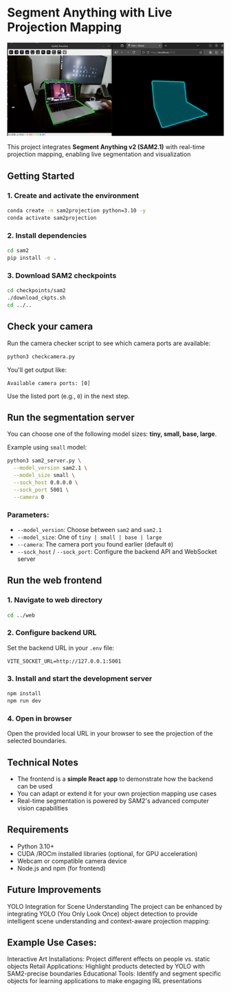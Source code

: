 # Segment Anything with Live Projection Mapping

![Demo Result](assets/result.png)

This project integrates **Segment Anything v2 (SAM2.1)** with real-time projection mapping, enabling live segmentation and visualization 

##  Getting Started

### 1. Create and activate the environment

```bash
conda create -n sam2projection python=3.10 -y
conda activate sam2projection
```

### 2. Install dependencies

```bash
cd sam2
pip install -e .
```

### 3. Download SAM2 checkpoints

```bash
cd checkpoints/sam2
./download_ckpts.sh
cd ../..
```

##  Check your camera

Run the camera checker script to see which camera ports are available:

```bash
python3 checkcamera.py
```

You'll get output like:
```
Available camera ports: [0]
```

Use the listed port (e.g., `0`) in the next step.

##  Run the segmentation server

You can choose one of the following model sizes: **tiny, small, base, large**. 

Example using `small` model:

```bash
python3 sam2_server.py \
  --model_version sam2.1 \
  --model_size small \
  --sock_host 0.0.0.0 \
  --sock_port 5001 \
  --camera 0
```

### Parameters:
- `--model_version`: Choose between `sam2` and `sam2.1`
- `--model_size`: One of `tiny | small | base | large`
- `--camera`: The camera port you found earlier (default `0`)
- `--sock_host` / `--sock_port`: Configure the backend API and WebSocket server

##  Run the web frontend

### 1. Navigate to web directory
```bash
cd ../web
```

### 2. Configure backend URL
Set the backend URL in your `.env` file:
```
VITE_SOCKET_URL=http://127.0.0.1:5001
```

### 3. Install and start the development server
```bash
npm install
npm run dev
```

### 4. Open in browser
Open the provided local URL in your browser to see the projection of the selected boundaries.

##  Technical Notes

- The frontend is a **simple React app** to demonstrate how the backend can be used
- You can adapt or extend it for your own projection mapping use cases
- Real-time segmentation is powered by SAM2's advanced computer vision capabilities




##  Requirements

- Python 3.10+
- CUDA /ROCm installed libraries (optional, for GPU acceleration)
- Webcam or compatible camera device
- Node.js and npm (for frontend)

## Future Improvements

YOLO Integration for Scene Understanding
The project can be enhanced by integrating YOLO (You Only Look Once) object detection to provide intelligent scene understanding and context-aware projection mapping:


## Example Use Cases:

Interactive Art Installations: Project different effects on people vs. static objects
Retail Applications: Highlight products detected by YOLO with SAM2-precise boundaries
Educational Tools: Identify and segment specific objects for learning applications to make engaging IRL presentations

